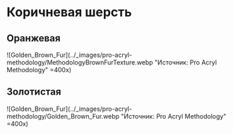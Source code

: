 # Коричневая шерсть

## Оранжевая

![Golden_Brown_Fur](../_images/pro-acryl-methodology/MethodologyBrownFurTexture.webp "Источник: Pro Acryl Methodology" =400x)

## Золотистая

![Golden_Brown_Fur](../_images/pro-acryl-methodology/Golden_Brown_Fur.webp "Источник: Pro Acryl Methodology" =400x)